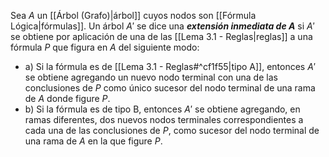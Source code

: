 Sea $A$ un [[Árbol (Grafo)|árbol]] cuyos nodos son [[Fórmula Lógica|fórmulas]]. Un árbol $A'$ se dice una ***extensión inmediata de $A$*** si $A'$ se obtiene por aplicación de una de las [[Lema 3.1 - Reglas|reglas]] a una fórmula $P$ que figura en $A$ del siguiente modo:
- a) Si la fórmula es de [[Lema 3.1 - Reglas#^cf1f55|tipo A]], entonces $A'$ se obtiene agregando un nuevo nodo terminal con una de las conclusiones de $P$ como único sucesor del nodo terminal de una rama de $A$ donde figure $P$.
- b) Si la fórmula es de tipo B, entonces $A'$ se obtiene agregando, en ramas diferentes, dos nuevos nodos terminales correspondientes a cada una de las conclusiones de $P$, como sucesor del nodo terminal de una rama de $A$ en la que figure $P$.
